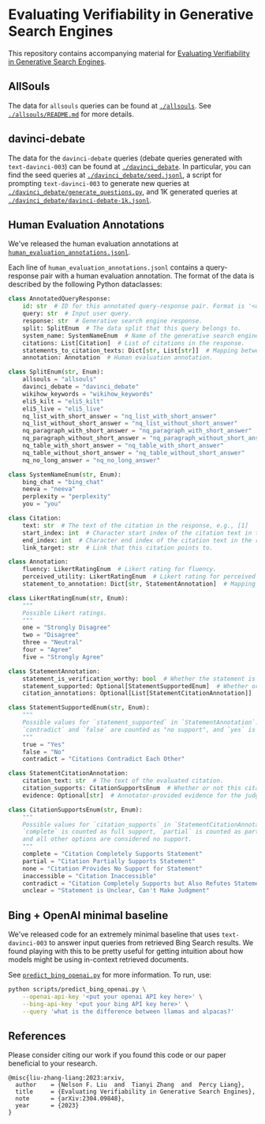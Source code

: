 # Evaluating Verifiability in Generative Search Engines

This repository contains accompanying material for [Evaluating Verifiability in Generative Search Engines](https://arxiv.org/abs/2304.09848).

## AllSouls

The data for `allsouls` queries can be found at [`./allsouls`](./allsouls).
See [`./allsouls/README.md`](./allsouls/README.md) for more details.

## davinci-debate

The data for the `davinci-debate` queries (debate queries generated with `text-davinci-003`) can be found at [`./davinci_debate`](./davinci_debate).
In particular, you can find the seed queries at [`./davinci_debate/seed.jsonl`](./davinci_debate/seed.jsonl),
a script for prompting `text-davinci-003` to generate new queries at [`./davinci_debate/generate_questions.py`](./davinci_debate/generate_questions.py), and 1K generated queries at [`./davinci_debate/davinci-debate-1k.jsonl`](./davinci_debate/davinci-debate-1k.jsonl).

## Human Evaluation Annotations

We've released the human evaluation annotations at [`human_evaluation_annotations.jsonl`](./human_evaluation_annotations.jsonl).

Each line of `human_evaluation_annotations.jsonl` contains a query-response pair with a human evaluation annotation.
The format of the data is described by the following Python dataclasses:

``` python
class AnnotatedQueryResponse:
    id: str  # ID for this annotated query-response pair. Format is '<query_hash>-<system_name>'.
    query: str  # Input user query.
    response: str  # Generative search engine response.
    split: SplitEnum  # The data split that this query belongs to.
    system_name: SystemNameEnum  # Name of the generative search engine that provided the response.
    citations: List[Citation]  # List of citations in the response.
    statements_to_citation_texts: Dict[str, List[str]]  # Mapping between statements in the response (sentences, in this work) to associated citation texts.
    annotation: Annotation  # Human evaluation annotation.

class SplitEnum(str, Enum):
    allsouls = "allsouls"
    davinci_debate = "davinci_debate"
    wikihow_keywords = "wikihow_keywords"
    eli5_kilt = "eli5_kilt"
    eli5_live = "eli5_live"
    nq_list_with_short_answer = "nq_list_with_short_answer"
    nq_list_without_short_answer = "nq_list_without_short_answer"
    nq_paragraph_with_short_answer = "nq_paragraph_with_short_answer"
    nq_paragraph_without_short_answer = "nq_paragraph_without_short_answer"
    nq_table_with_short_answer = "nq_table_with_short_answer"
    nq_table_without_short_answer = "nq_table_without_short_answer"
    nq_no_long_answer = "nq_no_long_answer"

class SystemNameEnum(str, Enum):
    bing_chat = "bing_chat"
    neeva = "neeva"
    perplexity = "perplexity"
    you = "you"

class Citation:
    text: str  # The text of the citation in the response, e.g., [1]
    start_index: int  # Character start index of the citation text in the response
    end_index: int  # Character end index of the citation text in the response
    link_target: str  # Link that this citation points to.

class Annotation:
    fluency: LikertRatingEnum  # Likert rating for fluency.
    perceived_utility: LikertRatingEnum  # Likert rating for perceived utility.
    statement_to_annotation: Dict[str, StatementAnnotation]  # Mapping between statements in the response (sentences in this work) to human evaluation judgments.

class LikertRatingEnum(str, Enum):
    """
    Possible Likert ratings.
    """
    one = "Strongly Disagree"
    two = "Disagree"
    three = "Neutral"
    four = "Agree"
    five = "Strongly Agree"

class StatementAnnotation:
    statement_is_verification_worthy: bool  # Whether the statement is verification-worthy (i.e., a statement about the external world).
    statement_supported: Optional[StatementSupportedEnum]  # Whether or not the statement is supported by the union of its citations. `null` if `statement_is_verification_worthy` is False
    citation_annotations: Optional[List[StatementCitationAnnotation]]  # Judgments for each citation associated with this statement. `null` if `statement_is_verification_worthy` is False

class StatementSupportedEnum(str, Enum):
    """
    Possible values for `statement_supported` in `StatementAnnotation`.
    `contradict` and `false` are counted as "no support", and `yes` is counted as full support.
    """
    true = "Yes"
    false = "No"
    contradict = "Citations Contradict Each Other"

class StatementCitationAnnotation:
    citation_text: str  # The text of the evaluated citation.
    citation_supports: CitationSupportsEnum  # Whether or not this citation supports its associated statement. 
    evidence: Optional[str]  # Annotator-provided evidence for the judgement. `null` if `citation_supports` is not complete or partial.

class CitationSupportsEnum(str, Enum):
    """
    Possible values for `citation_supports` in `StatementCitationAnnotation`.
    `complete` is counted as full support, `partial` is counted as partial support,
    and all other options are considered no support.
    """
    complete = "Citation Completely Supports Statement"
    partial = "Citation Partially Supports Statement"
    none = "Citation Provides No Support for Statement"
    inaccessible = "Citation Inaccessible"
    contradict = "Citation Completely Supports but Also Refutes Statement"
    unclear = "Statement is Unclear, Can't Make Judgment"
```

## Bing + OpenAI minimal baseline

We've released code for an extremely minimal baseline that uses
`text-davinci-003` to answer input queries from retrieved Bing Search results.
We found playing with this to be pretty useful for getting intuition about how
models might be using in-context retrieved documents.

See [`predict_bing_openai.py`](./predict_bing_openai.py) for more information. To run, use:

```sh
python scripts/predict_bing_openai.py \
    --openai-api-key '<put your openai API key here>' \
    --bing-api-key '<put your bing API key here>' \
    --query 'what is the difference between llamas and alpacas?'
```

## References

Please consider citing our work if you found this code or our paper beneficial to your research.

```
@misc{liu-zhang-liang:2023:arxiv,
  author    = {Nelson F. Liu  and  Tianyi Zhang  and  Percy Liang},
  title     = {Evaluating Verifiability in Generative Search Engines},
  note      = {arXiv:2304.09848},
  year      = {2023}
}
```
